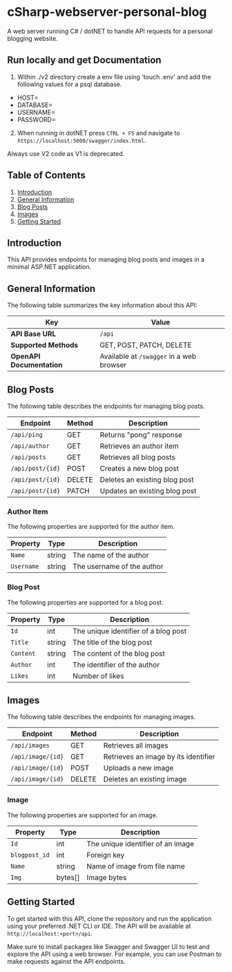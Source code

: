 # cSharp-webserver-personal-blog
A web server running C# / dotNET to handle API requests for a personal blogging website.

## Run locally and get Documentation

1. Within ./v2 directory create a env file using 'touch .env' and add the following values for a psql database.
- HOST=
- DATABASE=
- USERNAME=
- PASSWORD=

2. When running in dotNET press `CTRL + F5` and navigate to `https://localhost:5000/swagger/index.html`.

Always use V2 code as V1 is deprecated.

## Table of Contents
1. [Introduction](#introduction)
2. [General Information](#general-information)
3. [Blog Posts](#blog-posts)
4. [Images](#images)
5. [Getting Started](#getting-started)

## <a name="introduction"></a> Introduction
This API provides endpoints for managing blog posts and images in a minimal ASP.NET application.

## <a name="general-information"></a> General Information
The following table summarizes the key information about this API:

| Key | Value |
|---|---|
| **API Base URL** | `/api` |
| **Supported Methods** | GET, POST, PATCH, DELETE |
| **OpenAPI Documentation** | Available at `/swagger` in a web browser |

## <a name="blog-posts"></a> Blog Posts
The following table describes the endpoints for managing blog posts.

| Endpoint         | Method | Description                          |
| ---------------- | ------- | ------------------------------------ |
| `/api/ping`       | GET     | Returns "pong" response              |
| `/api/author`      | GET     | Retrieves an author item             |
| `/api/posts`      | GET     | Retrieves all blog posts             |
| `/api/post/{id}`  | POST    | Creates a new blog post              |
| `/api/post/{id}`  | DELETE   | Deletes an existing blog post        |
| `/api/post/{id}`  | PATCH    | Updates an existing blog post        |

### Author Item
The following properties are supported for the author item.

| Property     | Type      | Description                       |
| ------------- | --------- | --------------------------------- |
| `Name`         | string   | The name of the author             |
| `Username`     | string   | The username of the author        |

### Blog Post
The following properties are supported for a blog post.

| Property       | Type     | Description                          |
| -------------- | -------- | ------------------------------------ |
| `Id`            | int      | The unique identifier of a blog post  |
| `Title`         | string   | The title of the blog post            |
| `Content`       | string   | The content of the blog post          |
| `Author`      | int      | The identifier of the author          |
| `Likes`       | int    | Number of likes|

## <a name="images"></a> Images
The following table describes the endpoints for managing images.

| Endpoint         | Method | Description                          |
| ---------------- | ------- | ------------------------------------ |
| `/api/images`     | GET     | Retrieves all images                |
| `/api/image/{id}` | GET     | Retrieves an image by its identifier |
| `/api/image/{id}` | POST    | Uploads a new image                  |
| `/api/image/{id}` | DELETE   | Deletes an existing image            |

### Image
The following properties are supported for an image.

| Property     | Type      | Description                       |
| ------------- | --------- | --------------------------------- |
| `Id`          | int      | The unique identifier of an image   |
| `blogpost_id` | int      | Foreign key                |
| `Name`         | string   | Name of image from file name              |
| `Img`         | bytes[]   | Image bytes              |

## <a name="getting-started"></a> Getting Started
To get started with this API, clone the repository and run the application using your preferred .NET CLI or IDE. The API will be available at `http://localhost:<port>/api`.

Make sure to install packages like Swagger and Swagger UI to test and explore the API using a web browser. For example, you can use Postman to make requests against the API endpoints.
